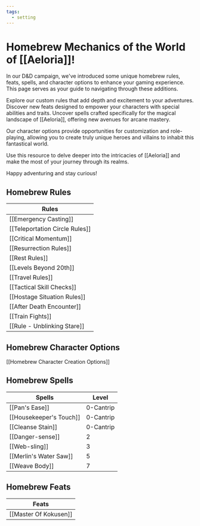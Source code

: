 ```yaml
---
tags:
  - setting
---
```

# Homebrew Mechanics of the World of [[Aeloria]]!

In our D&D campaign, we've introduced some unique homebrew rules, feats, spells, and character options to enhance your gaming experience. This page serves as your guide to navigating through these additions.

Explore our custom rules that add depth and excitement to your adventures. Discover new feats designed to empower your characters with special abilities and traits. Uncover spells crafted specifically for the magical landscape of [[Aeloria]], offering new avenues for arcane mastery.

Our character options provide opportunities for customization and role-playing, allowing you to create truly unique heroes and villains to inhabit this fantastical world.

Use this resource to delve deeper into the intricacies of [[Aeloria]] and make the most of your journey through its realms. 

Happy adventuring and stay curious! 

## Homebrew Rules

| Rules                          |
| ------------------------------ |
| [[Emergency Casting]]          |
| [[Teleportation Circle Rules]] |
| [[Critical Momentum]]          |
| [[Resurrection Rules]]         |
| [[Rest Rules]]                 |
| [[Levels Beyond 20th]]         |
| [[Travel Rules]]               |
| [[Tactical Skill Checks]]      |
| [[Hostage Situation Rules]]    |
| [[After Death Encounter]]      |
| [[Train Fights]]               |
| [[Rule - Unblinking Stare]]          |

## Homebrew Character Options

[[Homebrew Character Creation Options]]

## Homebrew Spells

| Spells                  | Level     |
| ----------------------- | --------- |
| [[Pan's Ease]]          | 0-Cantrip |
| [[Housekeeper's Touch]] | 0-Cantrip |
| [[Cleanse Stain]]       | 0-Cantrip |
| [[Danger-sense]]        | 2         |
| [[Web-sling]]           | 3         |
| [[Merlin's Water Saw]]  | 5         |
| [[Weave Body]]          | 7         |

## Homebrew Feats

| Feats                         |
| ----------------------------- |
| [[Master Of Kokusen]] |


